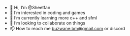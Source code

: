 - 👋 Hi, I’m @Sheetfan
- 👀 I’m interested in coding and games
- 🌱 I’m currently learning more c++ and sfml
- 💞️ I’m looking to collaborate on things
- 📫 How to reach me buzwane.bm@gmail.com or discord

<!---
  to be honest i have no idea what to type here
--->
